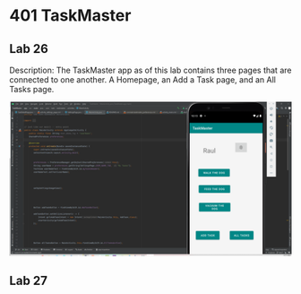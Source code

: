 # 401 TaskMaster

## Lab 26

Description: 
  The TaskMaster app as of this lab contains three pages that are connected to one another.
  A Homepage, an Add a Task page, and an All Tasks page.

![image description](screenshots/Screenshot%20(202).png)

## Lab 27

